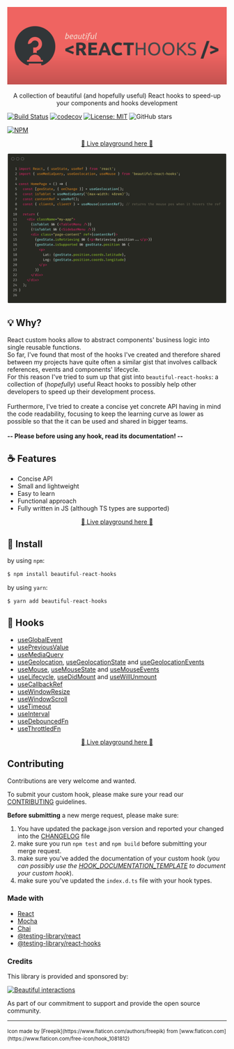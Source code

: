 <div align="center">
  <p align="center">
    <img src="./logo.png" alt="Beautiful React Hooks" width="960px" />
  </p>
</div>

<div>
  <p align="center">
    A collection of beautiful (and hopefully useful) React hooks to speed-up your 
    components and hooks development
  </p>
</div>

[![Build Status](https://travis-ci.org/antonioru/beautiful-react-hooks.svg?branch=master)](https://travis-ci.org/antonioru/beautiful-react-hooks)
[![codecov](https://codecov.io/gh/antonioru/beautiful-react-hooks/branch/master/graph/badge.svg)](https://codecov.io/gh/antonioru/beautiful-react-hooks)
[![License: MIT](https://img.shields.io/badge/License-MIT-yellow.svg)](https://opensource.org/licenses/MIT)
![GitHub stars](https://img.shields.io/github/stars/antonioru/beautiful-react-hooks?style=social)


[![NPM](https://nodei.co/npm/beautiful-react-hooks.png?compact=true)](https://npmjs.org/package/beautiful-react-hooks)

<div>
  <p align="center">
    <a href="https://antonioru.github.io/beautiful-react-hooks/" target="_blank">
    🌟 Live playground here 🌟
    </a>
  </p>
</div>

![Usage example](./usage_example.png)


## 💡 Why? 

React custom hooks allow to abstract components' business logic into single reusable functions.<br />
So far, I've found that most of the hooks I've created and therefore shared between my projects have quite often a 
similar gist that involves callback references, events and components' lifecycle. <br />
For this reason I've tried to sum up that gist into `beautiful-react-hooks`: a collection of (*hopefully*) useful 
React hooks to possibly help other developers to speed up their development process.<br /><br />
Furthermore, I've tried to create a concise yet concrete API having in mind the code readability, focusing 
to keep the learning curve as lower as possible so that the it can be used and shared in bigger teams.
<br /><br />
**-- Please before using any hook, read its documentation! --**

## ☕️ Features

* Concise API
* Small and lightweight
* Easy to learn
* Functional approach
* Fully written in JS (although TS types are supported)

<div>
  <p align="center">
    <a href="https://antonioru.github.io/beautiful-react-hooks/" target="_blank">
    🌟 Live playground here 🌟
    </a>
  </p>
</div>

## 🕺 Install

by using `npm`:
```js s
$ npm install beautiful-react-hooks
```

by using `yarn`:

```js 
$ yarn add beautiful-react-hooks
```

## 🎨 Hooks

* [useGlobalEvent](docs/useGlobalEvent.md)
* [usePreviousValue](docs/usePreviousValue.md)
* [useMediaQuery](docs/useMediaQuery.md)
* [useGeolocation](docs/useGeolocation.md), [useGeolocationState](docs/useGeolocationState.md) and [useGeolocationEvents](docs/useGeolocationEvents.md)
* [useMouse](docs/useMouse.md), [useMouseState](docs/useMouseState.md) and [useMouseEvents](docs/useMouseEvents.md)
* [useLifecycle](docs/useLifecycle.md), [useDidMount](docs/useDidMount.md) and [useWillUnmount](docs/useWillUnmount.md)
* [useCallbackRef](docs/useCallbackRef.md)
* [useWindowResize](docs/useWindowResize.md)
* [useWindowScroll](docs/useWindowScroll.md)
* [useTimeout](docs/useTimeout.md)
* [useInterval](docs/useInterval.md)
* [useDebouncedFn](docs/useDebouncedCallback.md)
* [useThrottledFn](docs/useThrottledCallback.md)

<div>
  <p align="center">
    <a href="https://antonioru.github.io/beautiful-react-hooks/" target="_blank">
    🌟 Live playground here 🌟
    </a>
  </p>
</div>

## Contributing

Contributions are very welcome and wanted. 

To submit your custom hook, please make sure your read our [CONTRIBUTING](./CONTRIBUTING.md) guidelines.

**Before submitting** a new merge request, please make sure:

1. You have updated the package.json version and reported your changed into the [CHANGELOG](./CHANGELOG.md) file
3. make sure you run `npm test` and `npm build` before submitting your merge request.
4. make sure you've added the documentation of your custom hook (*you can possibly use the [HOOK_DOCUMENTATION_TEMPLATE](./HOOK_DOCUMENTATION_TEMPLATE.md) to document your custom hook*).
5. make sure you've updated the `index.d.ts` file with your hook types.

### Made with

* [React](https://reactjs.org/)
* [Mocha](https://mochajs.org/)
* [Chai](https://www.chaijs.com/)
* [@testing-library/react](https://testing-library.com/docs/react-testing-library/intro)
* [@testing-library/react-hooks](https://react-hooks-testing-library.com/) 


### Credits

This library is provided and sponsored by: 

<div>
  <p>
    <a href="https://beautifulinteractions.com/">
      <img src="https://beautifulinteractions.com/img/logo-colorful.svg" alt="Beautiful interactions" width="140px" />
    </a>
  </p>
</div>

As part of our commitment to support and provide the open source community.

---
<div>
  <small>Icon made by [Freepik](https://www.flaticon.com/authors/freepik) from [www.flaticon.com](https://www.flaticon.com/free-icon/hook_1081812)</small>
</div>

